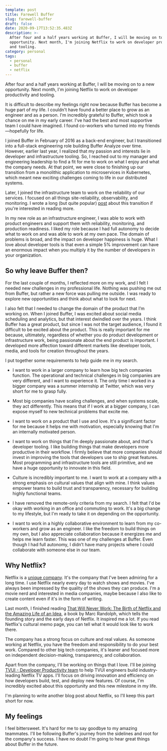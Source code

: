 ```yaml
---
template: post
title: Farewell Buffer
slug: farewell-buffer
draft: false
date: 2020-09-17T13:52:35.483Z
description: >-
  After four and a half years working at Buffer, I will be moving on to a new
  opportunity. Next month, I'm joining Netflix to work on developer productivity
  and tooling.
category: personal
tags:
  - personal
  - buffer
  - netflix
---
```

After four and a half years working at Buffer, I will be moving on to a new opportunity. Next month, I'm joining Netflix to work on developer productivity and tooling.

It is difficult to describe my feelings right now because Buffer has become a huge part of my life. I couldn't have found a better place to grow as an engineer and as a person. I'm incredibly grateful to Buffer, which took a chance on me in my early career. I've had the best and most supportive team I could have imagined. I found co-workers who turned into my friends—hopefully for life. 

I joined Buffer in February of 2016 as a back-end engineer, but I transitioned into a full-stack engineering role building Buffer Analyze over time. However, earlier last year, I realized that my passion and interests lie in developer and infrastructure tooling. So, I reached out to my manager and engineering leadership to find a fit for me to work on what I enjoy and what the company needs. At that point, we were close to finishing up our transition from a monolithic application to microservices in Kubernetes, which meant new exciting challenges coming to life in our distributed systems. 

Later, I joined the infrastructure team to work on the reliability of our services. I focused on all things site-reliability, observability, and monitoring. I wrote a long (but quite popular) [post](https://tik.dev/becoming-an-sre) about this transition if you're interested in reading more.

In my new role as an infrastructure engineer, I was able to work with product engineers and support them with reliability, monitoring, and production readiness. I liked my role because I had full autonomy to decide what to work on and was able to work at my own pace. The domain of problems is broad, and the impact on developer happiness is huge. What I love about developer tools is that even a simple 5% improvement can have an enormous impact when you multiply it by the number of developers in your organization.

## So why leave Buffer then?

For the last couple of months, I reflected more on my work, and I felt I needed new challenges in my professional life. Nothing was pushing me out from Buffer, but rather a new force was pulling me outside. I was ready to explore new opportunities and think about what to look for next. 

I also felt that I needed to change the domain of the product that I’m working on. When I joined Buffer, I was excited about social media scheduling and analytics, but that interest dwindled over the years. I think Buffer has a great product, but since I was not the target audience, I found it difficult to be excited about the product. This is really important for me because, ultimately, regardless of whether you do product development or infrastructure work, being passionate about the end product is important. I developed more affection toward different markets like developer tools, media, and tools for creation throughout the years.   

I put together some requirements to help guide me in my search. 

* I want to work in a larger company to learn how big tech companies function. The operational and technical challenges in big companies are very different, and I want to experience it. The only time I worked in a bigger company was a summer internship at Twitter, which was very short for me to grasp fully.

* Most big companies have scaling challenges, and when systems scale, they act differently. This means that if I work at a bigger company, I can expose myself to new technical problems that excite me.
* I want to work on a product that I use and love. It's a significant factor for me because it helps me with motivation, especially knowing that I'm an internally motivated person. 
* I want to work on things that I'm deeply passionate about, and that's developer tooling. I like building things that make developers more productive in their workflow. I firmly believe that more companies should invest in improving the tools that developers use to ship great features. Most programming and infrastructure tools are still primitive, and we have a huge opportunity to innovate in this field. 
* Culture is incredibly important to me. I want to work at a company with a strong emphasis on cultural values that align with mine. I think values empower teams to build trust and transparency, necessary for building highly functional teams.
* I have removed the remote-only criteria from my search. I felt that I'd be okay with working in an office and commuting to work. It's a big change to my lifestyle, but I'm ready to take it on depending on the opportunity. 
* I want to work in a highly collaborative environment to learn from my co-workers and grow as an engineer. I like the freedom to build things on my own, but I also appreciate collaboration because it energizes me and helps me learn faster. This was one of my challenges at Buffer. Even though I had full autonomy, I didn’t have many projects where I could collaborate with someone else in our team. 

## Why Netflix?

Netflix is a [unique company](https://jobs.netflix.com/culture). It's the company that I've been admiring for a long time. I use Netflix nearly every day to watch shows and movies. I've always been impressed by the quality of the shows they can produce. I'm a movie nerd and interested in media companies, maybe because I also like to create content even if it's in the form of writing.

Last month, I finished reading [That Will Never Work: The Birth of Netflix and the Amazing Life of an Idea](https://www.amazon.com/That-Will-Never-Work-Netflix-ebook/dp/B07QLL7N7D), a book by Marc Randolph, which tells the founding story and the early days of Netflix. It inspired me a lot. If you read Netflix's cultural memo page, you can tell what it would look like to work there.  

The company has a strong focus on culture and real values. As someone working at Netflix, you have the freedom and responsibility to do your best work. Compared to other big tech companies, it's leaner and focused more on independent decision-making, transparency, and collaboration. 

Apart from the company, I'll be working on things that I love. I'll be joining [TVUI - Developer Productivity team](https://jobs.netflix.com/jobs/871998) to help TVUI engineers build industry-leading Netflix TV apps. I'll focus on driving innovation and efficiency on how developers build, test, and deploy new features. Of course, I'm incredibly excited about this opportunity and this new milestone in my life. 

I'm planning to write another blog post about Netflix, so I'll keep this part short for now.

## My feelings

I feel bittersweet. It's hard for me to say goodbye to my amazing teammates. I'll be following Buffer's journey from the sidelines and root for the company's success. I have no doubt I'm going to hear great things about Buffer in the future.

